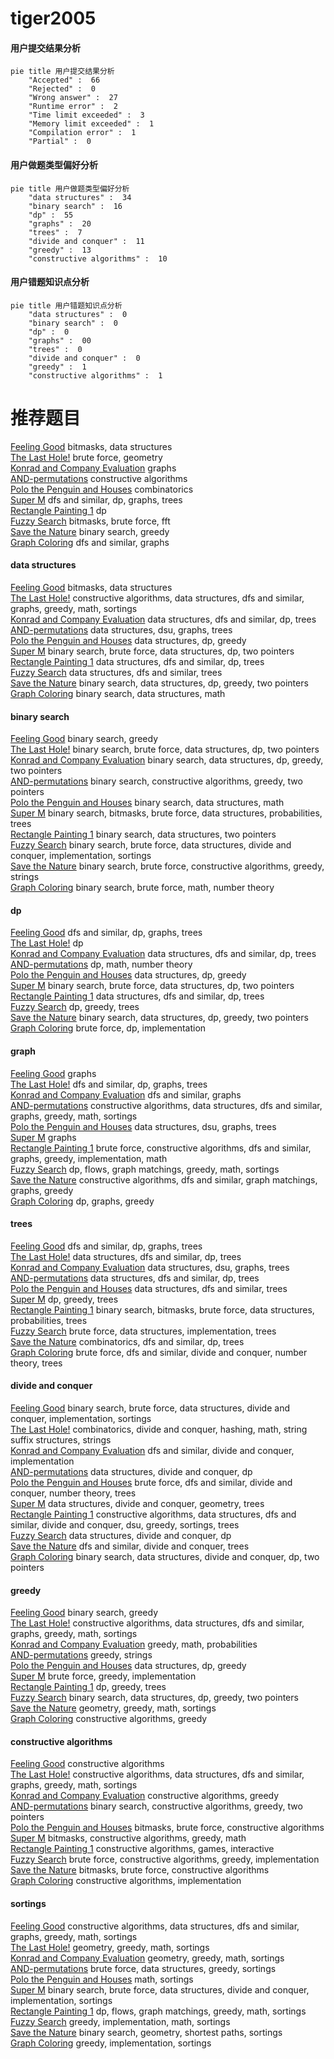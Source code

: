 # tiger2005
<!-- tabs:start -->
#### **用户提交结果分析**

```mermaid
pie title 用户提交结果分析
    "Accepted" :  66
    "Rejected" :  0
    "Wrong answer" :  27
    "Runtime error" :  2
    "Time limit exceeded" :  3
    "Memory limit exceeded" :  1
    "Compilation error" :  1
    "Partial" :  0
```
#### **用户做题类型偏好分析**

```mermaid
pie title 用户做题类型偏好分析
    "data structures" :  34
    "binary search" :  16
    "dp" :  55
    "graphs" :  20
    "trees" :  7
    "divide and conquer" :  11
    "greedy" :  13
    "constructive algorithms" :  10
```
#### **用户错题知识点分析**

```mermaid
pie title 用户错题知识点分析
    "data structures" :  0
    "binary search" :  0
    "dp" :  0
    "graphs" :  00
    "trees" :  0
    "divide and conquer" :  0
    "greedy" :  1
    "constructive algorithms" :  1
```
<!-- tabs:end -->
# 推荐题目
[Feeling Good](http://codeforces.com/problemset/problem/1214/G)		bitmasks,
                        data structures		  
[The Last Hole!](http://codeforces.com/problemset/problem/274/C)		brute force,
                        geometry		  
[Konrad and Company Evaluation](http://codeforces.com/problemset/problem/1210/D)		graphs		  
[AND-permutations](http://codeforces.com/problemset/problem/909/F)		constructive algorithms		  
[Polo the Penguin and Houses](http://codeforces.com/problemset/problem/288/B)		combinatorics		  
[Super M](http://codeforces.com/problemset/problem/592/D)		dfs and similar,
                        dp,
                        graphs,
                        trees		  
[Rectangle Painting 1](https://codeforces.com/contest/1199/problem/F)		dp		  
[Fuzzy Search](http://codeforces.com/problemset/problem/528/D)		bitmasks,
                        brute force,
                        fft		  
[Save the Nature](https://codeforces.com/contest/1241/problem/C)		binary search,
                        greedy		  
[Graph Coloring](http://codeforces.com/problemset/problem/662/B)		dfs and similar,
                        graphs		  
<!-- tabs:start -->
#### **data structures**
[Feeling Good](http://codeforces.com/problemset/problem/1214/G)		bitmasks,
                        data structures		  
[The Last Hole!](http://codeforces.com/problemset/problem/1158/C)		constructive algorithms,
                        data structures,
                        dfs and similar,
                        graphs,
                        greedy,
                        math,
                        sortings		  
[Konrad and Company Evaluation](https://codeforces.com/contest/686/problem/D)		data structures,
                        dfs and similar,
                        dp,
                        trees		  
[AND-permutations](http://codeforces.com/problemset/problem/1184/E3)		data structures,
                        dsu,
                        graphs,
                        trees		  
[Polo the Penguin and Houses](https://codeforces.com/contest/956/problem/C)		data structures,
                        dp,
                        greedy		  
[Super M](http://codeforces.com/problemset/problem/1335/E1)		binary search,
                        brute force,
                        data structures,
                        dp,
                        two pointers		  
[Rectangle Painting 1](http://codeforces.com/problemset/problem/1467/E)		data structures,
                        dfs and similar,
                        dp,
                        trees		  
[Fuzzy Search](http://codeforces.com/problemset/problem/741/D)		data structures,
                        dfs and similar,
                        trees		  
[Save the Nature](http://codeforces.com/problemset/problem/1492/C)		binary search,
                        data structures,
                        dp,
                        greedy,
                        two pointers		  
[Graph Coloring](http://codeforces.com/problemset/problem/1490/G)		binary search,
                        data structures,
                        math		  
#### **binary search**
[Feeling Good](https://codeforces.com/contest/1241/problem/C)		binary search,
                        greedy		  
[The Last Hole!](http://codeforces.com/problemset/problem/1335/E1)		binary search,
                        brute force,
                        data structures,
                        dp,
                        two pointers		  
[Konrad and Company Evaluation](http://codeforces.com/problemset/problem/1492/C)		binary search,
                        data structures,
                        dp,
                        greedy,
                        two pointers		  
[AND-permutations](http://codeforces.com/problemset/problem/1463/D)		binary search,
                        constructive algorithms,
                        greedy,
                        two pointers		  
[Polo the Penguin and Houses](http://codeforces.com/problemset/problem/1490/G)		binary search,
                        data structures,
                        math		  
[Super M](http://codeforces.com/problemset/problem/1479/D)		binary search,
                        bitmasks,
                        brute force,
                        data structures,
                        probabilities,
                        trees		  
[Rectangle Painting 1](http://codeforces.com/problemset/problem/1436/E)		binary search,
                        data structures,
                        two pointers		  
[Fuzzy Search](http://codeforces.com/problemset/problem/1461/D)		binary search,
                        brute force,
                        data structures,
                        divide and conquer,
                        implementation,
                        sortings		  
[Save the Nature](http://codeforces.com/problemset/problem/1493/C)		binary search,
                        brute force,
                        constructive algorithms,
                        greedy,
                        strings		  
[Graph Coloring](http://codeforces.com/problemset/problem/1487/D)		binary search,
                        brute force,
                        math,
                        number theory		  
#### **dp**
[Feeling Good](http://codeforces.com/problemset/problem/592/D)		dfs and similar,
                        dp,
                        graphs,
                        trees		  
[The Last Hole!](https://codeforces.com/contest/1199/problem/F)		dp		  
[Konrad and Company Evaluation](https://codeforces.com/contest/686/problem/D)		data structures,
                        dfs and similar,
                        dp,
                        trees		  
[AND-permutations](http://codeforces.com/problemset/problem/93/E)		dp,
                        math,
                        number theory		  
[Polo the Penguin and Houses](https://codeforces.com/contest/956/problem/C)		data structures,
                        dp,
                        greedy		  
[Super M](http://codeforces.com/problemset/problem/1335/E1)		binary search,
                        brute force,
                        data structures,
                        dp,
                        two pointers		  
[Rectangle Painting 1](http://codeforces.com/problemset/problem/1467/E)		data structures,
                        dfs and similar,
                        dp,
                        trees		  
[Fuzzy Search](http://codeforces.com/problemset/problem/1481/F)		dp,
                        greedy,
                        trees		  
[Save the Nature](http://codeforces.com/problemset/problem/1492/C)		binary search,
                        data structures,
                        dp,
                        greedy,
                        two pointers		  
[Graph Coloring](https://codeforces.com/contest/1457/problem/C)		brute force,
                        dp,
                        implementation		  
#### **graph**
[Feeling Good](http://codeforces.com/problemset/problem/1210/D)		graphs		  
[The Last Hole!](http://codeforces.com/problemset/problem/592/D)		dfs and similar,
                        dp,
                        graphs,
                        trees		  
[Konrad and Company Evaluation](http://codeforces.com/problemset/problem/662/B)		dfs and similar,
                        graphs		  
[AND-permutations](http://codeforces.com/problemset/problem/1158/C)		constructive algorithms,
                        data structures,
                        dfs and similar,
                        graphs,
                        greedy,
                        math,
                        sortings		  
[Polo the Penguin and Houses](http://codeforces.com/problemset/problem/1184/E3)		data structures,
                        dsu,
                        graphs,
                        trees		  
[Super M](http://codeforces.com/problemset/problem/235/D)		graphs		  
[Rectangle Painting 1](http://codeforces.com/problemset/problem/1487/C)		brute force,
                        constructive algorithms,
                        dfs and similar,
                        graphs,
                        greedy,
                        implementation,
                        math		  
[Fuzzy Search](http://codeforces.com/problemset/problem/1437/C)		dp,
                        flows,
                        graph matchings,
                        greedy,
                        math,
                        sortings		  
[Save the Nature](http://codeforces.com/problemset/problem/1470/D)		constructive algorithms,
                        dfs and similar,
                        graph matchings,
                        graphs,
                        greedy		  
[Graph Coloring](http://codeforces.com/problemset/problem/1476/C)		dp,
                        graphs,
                        greedy		  
#### **trees**
[Feeling Good](http://codeforces.com/problemset/problem/592/D)		dfs and similar,
                        dp,
                        graphs,
                        trees		  
[The Last Hole!](https://codeforces.com/contest/686/problem/D)		data structures,
                        dfs and similar,
                        dp,
                        trees		  
[Konrad and Company Evaluation](http://codeforces.com/problemset/problem/1184/E3)		data structures,
                        dsu,
                        graphs,
                        trees		  
[AND-permutations](http://codeforces.com/problemset/problem/1467/E)		data structures,
                        dfs and similar,
                        dp,
                        trees		  
[Polo the Penguin and Houses](http://codeforces.com/problemset/problem/741/D)		data structures,
                        dfs and similar,
                        trees		  
[Super M](http://codeforces.com/problemset/problem/1481/F)		dp,
                        greedy,
                        trees		  
[Rectangle Painting 1](http://codeforces.com/problemset/problem/1479/D)		binary search,
                        bitmasks,
                        brute force,
                        data structures,
                        probabilities,
                        trees		  
[Fuzzy Search](http://codeforces.com/problemset/problem/1511/C)		brute force,
                        data structures,
                        implementation,
                        trees		  
[Save the Nature](http://codeforces.com/problemset/problem/1499/F)		combinatorics,
                        dfs and similar,
                        dp,
                        trees		  
[Graph Coloring](http://codeforces.com/problemset/problem/1491/E)		brute force,
                        dfs and similar,
                        divide and conquer,
                        number theory,
                        trees		  
#### **divide and conquer**
[Feeling Good](http://codeforces.com/problemset/problem/1461/D)		binary search,
                        brute force,
                        data structures,
                        divide and conquer,
                        implementation,
                        sortings		  
[The Last Hole!](http://codeforces.com/problemset/problem/1466/G)		combinatorics,
                        divide and conquer,
                        hashing,
                        math,
                        string suffix structures,
                        strings		  
[Konrad and Company Evaluation](http://codeforces.com/problemset/problem/1490/D)		dfs and similar,
                        divide and conquer,
                        implementation		  
[AND-permutations](https://codeforces.com/contest/1483/problem/C)		data structures,
                        divide and conquer,
                        dp		  
[Polo the Penguin and Houses](http://codeforces.com/problemset/problem/1491/E)		brute force,
                        dfs and similar,
                        divide and conquer,
                        number theory,
                        trees		  
[Super M](http://codeforces.com/problemset/problem/1303/G)		data structures,
                        divide and conquer,
                        geometry,
                        trees		  
[Rectangle Painting 1](http://codeforces.com/problemset/problem/1494/D)		constructive algorithms,
                        data structures,
                        dfs and similar,
                        divide and conquer,
                        dsu,
                        greedy,
                        sortings,
                        trees		  
[Fuzzy Search](http://codeforces.com/problemset/problem/1482/E)		data structures,
                        divide and conquer,
                        dp		  
[Save the Nature](http://codeforces.com/problemset/problem/566/C)		dfs and similar,
                        divide and conquer,
                        trees		  
[Graph Coloring](http://codeforces.com/problemset/problem/1428/F)		binary search,
                        data structures,
                        divide and conquer,
                        dp,
                        two pointers		  
#### **greedy**
[Feeling Good](https://codeforces.com/contest/1241/problem/C)		binary search,
                        greedy		  
[The Last Hole!](http://codeforces.com/problemset/problem/1158/C)		constructive algorithms,
                        data structures,
                        dfs and similar,
                        graphs,
                        greedy,
                        math,
                        sortings		  
[Konrad and Company Evaluation](http://codeforces.com/problemset/problem/623/D)		greedy,
                        math,
                        probabilities		  
[AND-permutations](http://codeforces.com/problemset/problem/1107/A)		greedy,
                        strings		  
[Polo the Penguin and Houses](https://codeforces.com/contest/956/problem/C)		data structures,
                        dp,
                        greedy		  
[Super M](http://codeforces.com/problemset/problem/1176/A)		brute force,
                        greedy,
                        implementation		  
[Rectangle Painting 1](http://codeforces.com/problemset/problem/1481/F)		dp,
                        greedy,
                        trees		  
[Fuzzy Search](http://codeforces.com/problemset/problem/1492/C)		binary search,
                        data structures,
                        dp,
                        greedy,
                        two pointers		  
[Save the Nature](https://codeforces.com/contest/1496/problem/C)		geometry,
                        greedy,
                        math,
                        sortings		  
[Graph Coloring](http://codeforces.com/problemset/problem/1493/A)		constructive algorithms,
                        greedy		  
#### **constructive algorithms**
[Feeling Good](http://codeforces.com/problemset/problem/909/F)		constructive algorithms		  
[The Last Hole!](http://codeforces.com/problemset/problem/1158/C)		constructive algorithms,
                        data structures,
                        dfs and similar,
                        graphs,
                        greedy,
                        math,
                        sortings		  
[Konrad and Company Evaluation](http://codeforces.com/problemset/problem/1493/A)		constructive algorithms,
                        greedy		  
[AND-permutations](http://codeforces.com/problemset/problem/1463/D)		binary search,
                        constructive algorithms,
                        greedy,
                        two pointers		  
[Polo the Penguin and Houses](https://codeforces.com/contest/1456/problem/B)		bitmasks,
                        brute force,
                        constructive algorithms		  
[Super M](http://codeforces.com/problemset/problem/1492/D)		bitmasks,
                        constructive algorithms,
                        greedy,
                        math		  
[Rectangle Painting 1](https://codeforces.com/contest/1504/problem/D)		constructive algorithms,
                        games,
                        interactive		  
[Fuzzy Search](https://codeforces.com/contest/1483/problem/A)		brute force,
                        constructive algorithms,
                        greedy,
                        implementation		  
[Save the Nature](https://codeforces.com/contest/1457/problem/D)		bitmasks,
                        brute force,
                        constructive algorithms		  
[Graph Coloring](http://codeforces.com/problemset/problem/1513/A)		constructive algorithms,
                        implementation		  
#### **sortings**
[Feeling Good](http://codeforces.com/problemset/problem/1158/C)		constructive algorithms,
                        data structures,
                        dfs and similar,
                        graphs,
                        greedy,
                        math,
                        sortings		  
[The Last Hole!](https://codeforces.com/contest/1496/problem/C)		geometry,
                        greedy,
                        math,
                        sortings		  
[Konrad and Company Evaluation](http://codeforces.com/problemset/problem/1495/A)		geometry,
                        greedy,
                        math,
                        sortings		  
[AND-permutations](http://codeforces.com/problemset/problem/1497/A)		brute force,
                        data structures,
                        greedy,
                        sortings		  
[Polo the Penguin and Houses](http://codeforces.com/problemset/problem/1427/A)		math,
                        sortings		  
[Super M](http://codeforces.com/problemset/problem/1461/D)		binary search,
                        brute force,
                        data structures,
                        divide and conquer,
                        implementation,
                        sortings		  
[Rectangle Painting 1](http://codeforces.com/problemset/problem/1437/C)		dp,
                        flows,
                        graph matchings,
                        greedy,
                        math,
                        sortings		  
[Fuzzy Search](http://codeforces.com/problemset/problem/1473/A)		greedy,
                        implementation,
                        math,
                        sortings		  
[Save the Nature](http://codeforces.com/problemset/problem/1486/B)		binary search,
                        geometry,
                        shortest paths,
                        sortings		  
[Graph Coloring](http://codeforces.com/problemset/problem/1480/B)		greedy,
                        implementation,
                        sortings		  
<!-- tabs:end -->
